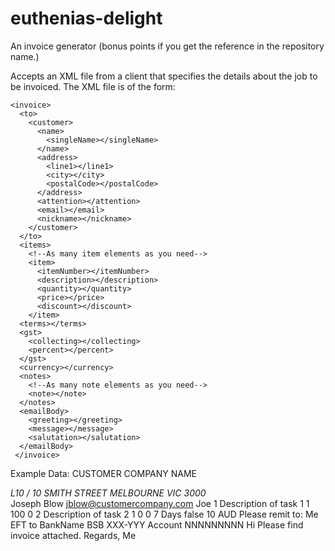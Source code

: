 euthenias-delight
=================

An invoice generator (bonus points if you get the reference in the repository name.)

Accepts an XML file from a client that specifies the details about the job to be invoiced.
The XML file is of the form:

	<invoice>
	  <to>
		<customer>
		  <name>
			<singleName></singleName>
		  </name>
		  <address>
			<line1></line1>
			<city></city>
			<postalCode></postalCode>
		  </address>
		  <attention></attention>
		  <email></email>
		  <nickname></nickname>
		</customer>
	  </to>
	  <items>
		<!--As many item elements as you need-->
		<item>
		  <itemNumber></itemNumber>
		  <description></description>
		  <quantity></quantity>
		  <price></price>
		  <discount></discount>
		</item>
	  <terms></terms>
	  <gst>
		<collecting></collecting>
		<percent></percent>
	  </gst>
	  <currency></currency>
	  <notes>
		<!--As many note elements as you need-->
		<note></note>
	  </notes>
	  <emailBody>
		<greeting></greeting>
		<message></message>
		<salutation></salutation>
	  </emailBody>
	 </invoice>
	 
Example Data:
	<invoice>
	  <to>
		<customer>
		  <name>
			<singleName>CUSTOMER COMPANY NAME</singleName>
		  </name>
		  <address>
			<line1>L10 / 10 SMITH STREET</line1>
			<city>MELBOURNE VIC</city>
			<postalCode>3000</postalCode>
		  </address>
		  <attention>Joseph Blow</attention>
		  <email>jblow@customercompany.com</email>
		  <nickname>Joe</nickname>
		</customer>
	  </to>
	  <items>
		<item>
		  <itemNumber>1</itemNumber>
		  <description>Description of task 1</description>
		  <quantity>1</quantity>
		  <price>100</price>
		  <discount>0</discount>
		</item>
		<item>
		  <itemNumber>2</itemNumber>
		  <description>Description of task 2</description>
		  <quantity>1</quantity>
		  <price>0</price>
		  <discount>0</discount>
		</item>
	  </items>
	  <terms>7 Days</terms>
	  <gst>
		<collecting>false</collecting>
		<percent>10</percent>
	  </gst>
	  <currency>AUD</currency>
	  <notes>
		<note>Please remit to:</note>
		<note>Me</note>
		<note>EFT to BankName BSB XXX-YYY Account NNNNNNNNN</note>
	  </notes>
	  <emailBody>
		<greeting>Hi </greeting>
		<message>Please find invoice attached.</message>
		<salutation>Regards, Me</salutation>
	  </emailBody>
	 </invoice>